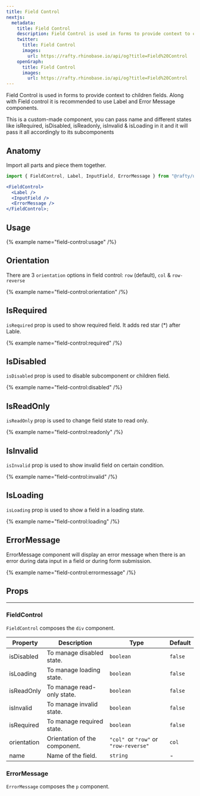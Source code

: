 ```yaml
---
title: Field Control
nextjs:
  metadata:
    title: Field Control
    description: Field Control is used in forms to provide context to children fields. Along with Field control it is recommended to use Label and Error Message components.
    twitter:
      title: Field Control
      images:
        url: https://rafty.rhinobase.io/api/og?title=Field%20Control
    openGraph:
      title: Field Control
      images:
        url: https://rafty.rhinobase.io/api/og?title=Field%20Control
---
```


Field Control is used in forms to provide context to children fields. Along with Field control it is recommended to use Label and Error Message components.

This is a custom-made component, you can pass name and different states like isRequired, isDisabled, isReadonly, isInvalid & isLoading in it and it will pass it all accordingly to its subcomponents

## Anatomy

Import all parts and piece them together.

```jsx
import { FieldControl, Label, InputField, ErrorMessage } from "@rafty/ui";

<FieldControl>
  <Label />
  <InputField />
  <ErrorMessage />
</FieldControl>;
```

## Usage

{% example name="field-control:usage" /%}

## Orientation

There are 3 `orientation` options in field control: `row` (default), `col` & `row-reverse`

{% example name="field-control:orientation" /%}

## IsRequired

`isRequired` prop is used to show required field. It adds red star (\*) after Lable.

{% example name="field-control:required" /%}

## IsDisabled

`isDisabled` prop is used to disable subcomponent or children field.

{% example name="field-control:disabled" /%}

## IsReadOnly

`isReadOnly` prop is used to change field state to read only.

{% example name="field-control:readonly" /%}

## IsInvalid

`isInvalid` prop is used to show invalid field on certain condition.

{% example name="field-control:invalid" /%}

## IsLoading

`isLoading` prop is used to show a field in a loading state.

{% example name="field-control:loading" /%}

## ErrorMessage

ErrorMessage component will display an error message when there is an error during data input in a field or during form submission.

{% example name="field-control:errormessage" /%}

## Props

---

### FieldControl

`FieldControl` composes the `div` component.

| Property    | Description                   | Type                                  | Default |
| ----------- | ----------------------------- | ------------------------------------- | ------- |
| isDisabled  | To manage disabled state.     | `boolean`                             | `false` |
| isLoading   | To manage loading state.      | `boolean`                             | `false` |
| isReadOnly  | To manage read-only state.    | `boolean`                             | `false` |
| isInvalid   | To manage invalid state.      | `boolean`                             | `false` |
| isRequired  | To manage required state.     | `boolean`                             | `false` |
| orientation | Orientation of the component. | `"col" `or `"row"` or `"row-reverse"` | `col`   |
| name        | Name of the field.            | `string`                              | -       |

### ErrorMessage

`ErrorMessage` composes the `p` component.
